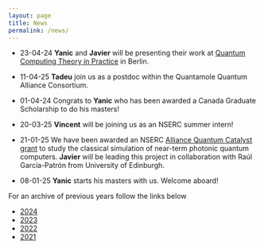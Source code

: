 ```yaml
---
layout: page
title: News  
permalink: /news/
---
```


* 23-04-24 **Yanic** and **Javier** will be presenting their work at [Quantum Computing Theory in Practice](https://qctip2025.com/) in Berlin.
* 11-04-25 **Tadeu** join us as a postdoc within the Quantamole Quantum Alliance Consortium.

* 01-04-24 Congrats to **Yanic** who has been awarded a Canada Graduate Scholarship to do his masters!

* 20-03-25 **Vincent** will be joining us as an NSERC summer intern!

* 21-01-25 We have been awarded an NSERC [Alliance Quantum Catalyst grant](https://www.polymtl.ca/carrefour-actualite/nouvelles/6-millions-de-dollars-pour-des-projets-en-quantique-polytechnique-montreal) to study the classical simulation of near-term photonic quantum computers. **Javier** will be leading this project in collaboration with Raúl García-Patrón from University of Edinburgh.

* 08-01-25 **Yanic** starts his masters with us. Welcome aboard!


For an archive of previous years follow the links below
* [2024](https://polyquantique.github.io/2024/) 
* [2023](https://polyquantique.github.io/2023/) 
* [2022](https://polyquantique.github.io/2022/) 
* [2021](https://polyquantique.github.io/2021/) 

